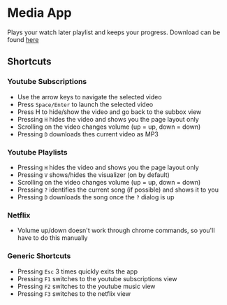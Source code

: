 # Media App

Plays your watch later playlist and keeps your progress.
Download can be found [here](https://chrome.google.com/webstore/detail/pffimndgkenjicjkcifjologcndibbld/publish-delayed?utm_source=chrome-app-launcher-info-dialog)

## Shortcuts

### Youtube Subscriptions

* Use the arrow keys to navigate the selected video
* Press ```Space/Enter``` to launch the selected video
* Press H to hide/show the video and go back to the subbox view
* Pressing ```H``` hides the video and shows you the page layout only
* Scrolling on the video changes volume (up = up, down = down) 
* Pressing ```D``` downloads thes current video as MP3

### Youtube Playlists

* Pressing ```H``` hides the video and shows you the page layout only
* Pressing ```V``` shows/hides the visualizer (on by default)
* Scrolling on the video changes volume (up = up, down = down)
* Pressing ```?``` identifies the current song (if possible) and shows it to you
* Pressing ```D``` downloads the song once the ```?``` dialog is up

### Netflix

* Volume up/down doesn't work through chrome commands, so you'll have to do this manually

### Generic Shortcuts

* Pressing ```Esc``` 3 times quickly exits the app
* Pressing ```F1``` switches to the youtube subscriptions view
* Pressing ```F2``` switches to the youtube music view
* Pressing ```F3``` switches to the netflix view